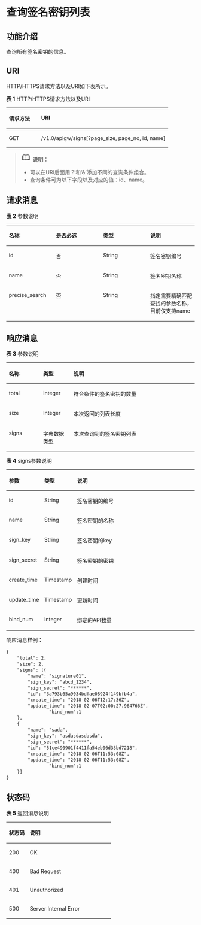 # 查询签名密钥列表<a name="ZH-CN_TOPIC_0000001081837309"></a>

## 功能介绍<a name="zh-cn_topic_0118924550_section59423210"></a>

查询所有签名密钥的信息。

## URI<a name="zh-cn_topic_0118924550_section65046848"></a>

HTTP/HTTPS请求方法以及URI如下表所示。

**表 1**  HTTP/HTTPS请求方法以及URI

<a name="zh-cn_topic_0118924550_table25351940"></a>
<table><thead align="left"><tr id="zh-cn_topic_0118924550_row16714936"><th class="cellrowborder" valign="top" width="20%" id="mcps1.2.3.1.1"><p id="zh-cn_topic_0118924550_p11732565"><a name="zh-cn_topic_0118924550_p11732565"></a><a name="zh-cn_topic_0118924550_p11732565"></a>请求方法</p>
</th>
<th class="cellrowborder" valign="top" width="80%" id="mcps1.2.3.1.2"><p id="zh-cn_topic_0118924550_p10813690"><a name="zh-cn_topic_0118924550_p10813690"></a><a name="zh-cn_topic_0118924550_p10813690"></a>URI</p>
</th>
</tr>
</thead>
<tbody><tr id="zh-cn_topic_0118924550_row3493712"><td class="cellrowborder" valign="top" width="20%" headers="mcps1.2.3.1.1 "><p id="zh-cn_topic_0118924550_p14555262"><a name="zh-cn_topic_0118924550_p14555262"></a><a name="zh-cn_topic_0118924550_p14555262"></a>GET</p>
</td>
<td class="cellrowborder" valign="top" width="80%" headers="mcps1.2.3.1.2 "><p id="zh-cn_topic_0118924550_p38125613"><a name="zh-cn_topic_0118924550_p38125613"></a><a name="zh-cn_topic_0118924550_p38125613"></a>/v1.0/apigw/signs[?page_size, page_no, id, name]</p>
</td>
</tr>
</tbody>
</table>

>![](public_sys-resources/icon-note.gif) **说明：** 
>-   可以在URI后面用‘?’和‘&’添加不同的查询条件组合。
>-   查询条件可为以下字段以及对应的值：id、name。

## 请求消息<a name="zh-cn_topic_0118924550_section48550723"></a>

**表 2**  参数说明

<a name="zh-cn_topic_0118924550_table55384250"></a>
<table><thead align="left"><tr id="zh-cn_topic_0118924550_row4272454"><th class="cellrowborder" valign="top" width="25%" id="mcps1.2.5.1.1"><p id="zh-cn_topic_0118924550_p10524464"><a name="zh-cn_topic_0118924550_p10524464"></a><a name="zh-cn_topic_0118924550_p10524464"></a>名称</p>
</th>
<th class="cellrowborder" valign="top" width="25%" id="mcps1.2.5.1.2"><p id="zh-cn_topic_0118924550_p47175238"><a name="zh-cn_topic_0118924550_p47175238"></a><a name="zh-cn_topic_0118924550_p47175238"></a>是否必选</p>
</th>
<th class="cellrowborder" valign="top" width="25%" id="mcps1.2.5.1.3"><p id="zh-cn_topic_0118924550_p63097970"><a name="zh-cn_topic_0118924550_p63097970"></a><a name="zh-cn_topic_0118924550_p63097970"></a>类型</p>
</th>
<th class="cellrowborder" valign="top" width="25%" id="mcps1.2.5.1.4"><p id="zh-cn_topic_0118924550_p10661913"><a name="zh-cn_topic_0118924550_p10661913"></a><a name="zh-cn_topic_0118924550_p10661913"></a>说明</p>
</th>
</tr>
</thead>
<tbody><tr id="zh-cn_topic_0118924550_row58308645"><td class="cellrowborder" valign="top" width="25%" headers="mcps1.2.5.1.1 "><p id="zh-cn_topic_0118924550_p25379838"><a name="zh-cn_topic_0118924550_p25379838"></a><a name="zh-cn_topic_0118924550_p25379838"></a>id</p>
</td>
<td class="cellrowborder" valign="top" width="25%" headers="mcps1.2.5.1.2 "><p id="zh-cn_topic_0118924550_p42501003"><a name="zh-cn_topic_0118924550_p42501003"></a><a name="zh-cn_topic_0118924550_p42501003"></a>否</p>
</td>
<td class="cellrowborder" valign="top" width="25%" headers="mcps1.2.5.1.3 "><p id="zh-cn_topic_0118924550_p20029237"><a name="zh-cn_topic_0118924550_p20029237"></a><a name="zh-cn_topic_0118924550_p20029237"></a>String</p>
</td>
<td class="cellrowborder" valign="top" width="25%" headers="mcps1.2.5.1.4 "><p id="zh-cn_topic_0118924550_p11755491"><a name="zh-cn_topic_0118924550_p11755491"></a><a name="zh-cn_topic_0118924550_p11755491"></a>签名密钥编号</p>
</td>
</tr>
<tr id="zh-cn_topic_0118924550_row38690559"><td class="cellrowborder" valign="top" width="25%" headers="mcps1.2.5.1.1 "><p id="zh-cn_topic_0118924550_p46927599"><a name="zh-cn_topic_0118924550_p46927599"></a><a name="zh-cn_topic_0118924550_p46927599"></a>name</p>
</td>
<td class="cellrowborder" valign="top" width="25%" headers="mcps1.2.5.1.2 "><p id="zh-cn_topic_0118924550_p43039192"><a name="zh-cn_topic_0118924550_p43039192"></a><a name="zh-cn_topic_0118924550_p43039192"></a>否</p>
</td>
<td class="cellrowborder" valign="top" width="25%" headers="mcps1.2.5.1.3 "><p id="zh-cn_topic_0118924550_p63622497"><a name="zh-cn_topic_0118924550_p63622497"></a><a name="zh-cn_topic_0118924550_p63622497"></a>String</p>
</td>
<td class="cellrowborder" valign="top" width="25%" headers="mcps1.2.5.1.4 "><p id="zh-cn_topic_0118924550_p53148594"><a name="zh-cn_topic_0118924550_p53148594"></a><a name="zh-cn_topic_0118924550_p53148594"></a>签名密钥名称</p>
</td>
</tr>
<tr id="zh-cn_topic_0118924550_row458525365119"><td class="cellrowborder" valign="top" width="25%" headers="mcps1.2.5.1.1 "><p id="zh-cn_topic_0118924550_p8585195325117"><a name="zh-cn_topic_0118924550_p8585195325117"></a><a name="zh-cn_topic_0118924550_p8585195325117"></a>precise_search</p>
</td>
<td class="cellrowborder" valign="top" width="25%" headers="mcps1.2.5.1.2 "><p id="zh-cn_topic_0118924550_p95851539513"><a name="zh-cn_topic_0118924550_p95851539513"></a><a name="zh-cn_topic_0118924550_p95851539513"></a>否</p>
</td>
<td class="cellrowborder" valign="top" width="25%" headers="mcps1.2.5.1.3 "><p id="zh-cn_topic_0118924550_p358519531511"><a name="zh-cn_topic_0118924550_p358519531511"></a><a name="zh-cn_topic_0118924550_p358519531511"></a>String</p>
</td>
<td class="cellrowborder" valign="top" width="25%" headers="mcps1.2.5.1.4 "><p id="zh-cn_topic_0118924550_p135851153155112"><a name="zh-cn_topic_0118924550_p135851153155112"></a><a name="zh-cn_topic_0118924550_p135851153155112"></a>指定需要精确匹配查找的参数名称，目前仅支持name</p>
</td>
</tr>
</tbody>
</table>

## 响应消息<a name="zh-cn_topic_0118924550_section40294460"></a>

**表 3**  参数说明

<a name="zh-cn_topic_0118924550_table15236082"></a>
<table><thead align="left"><tr id="zh-cn_topic_0118924550_row62596037"><th class="cellrowborder" valign="top" width="18.18%" id="mcps1.2.4.1.1"><p id="zh-cn_topic_0118924550_p37114228"><a name="zh-cn_topic_0118924550_p37114228"></a><a name="zh-cn_topic_0118924550_p37114228"></a>名称</p>
</th>
<th class="cellrowborder" valign="top" width="16.16%" id="mcps1.2.4.1.2"><p id="zh-cn_topic_0118924550_p53462516"><a name="zh-cn_topic_0118924550_p53462516"></a><a name="zh-cn_topic_0118924550_p53462516"></a>类型</p>
</th>
<th class="cellrowborder" valign="top" width="65.66%" id="mcps1.2.4.1.3"><p id="zh-cn_topic_0118924550_p35496557"><a name="zh-cn_topic_0118924550_p35496557"></a><a name="zh-cn_topic_0118924550_p35496557"></a>说明</p>
</th>
</tr>
</thead>
<tbody><tr id="zh-cn_topic_0118924550_row56648838"><td class="cellrowborder" valign="top" width="18.18%" headers="mcps1.2.4.1.1 "><p id="zh-cn_topic_0118924550_p25153127"><a name="zh-cn_topic_0118924550_p25153127"></a><a name="zh-cn_topic_0118924550_p25153127"></a>total</p>
</td>
<td class="cellrowborder" valign="top" width="16.16%" headers="mcps1.2.4.1.2 "><p id="zh-cn_topic_0118924550_p24137401"><a name="zh-cn_topic_0118924550_p24137401"></a><a name="zh-cn_topic_0118924550_p24137401"></a>Integer</p>
</td>
<td class="cellrowborder" valign="top" width="65.66%" headers="mcps1.2.4.1.3 "><p id="zh-cn_topic_0118924550_p8972451"><a name="zh-cn_topic_0118924550_p8972451"></a><a name="zh-cn_topic_0118924550_p8972451"></a>符合条件的签名密钥的数量</p>
</td>
</tr>
<tr id="zh-cn_topic_0118924550_row13643201"><td class="cellrowborder" valign="top" width="18.18%" headers="mcps1.2.4.1.1 "><p id="zh-cn_topic_0118924550_p31357507"><a name="zh-cn_topic_0118924550_p31357507"></a><a name="zh-cn_topic_0118924550_p31357507"></a>size</p>
</td>
<td class="cellrowborder" valign="top" width="16.16%" headers="mcps1.2.4.1.2 "><p id="zh-cn_topic_0118924550_p56930162"><a name="zh-cn_topic_0118924550_p56930162"></a><a name="zh-cn_topic_0118924550_p56930162"></a>Integer</p>
</td>
<td class="cellrowborder" valign="top" width="65.66%" headers="mcps1.2.4.1.3 "><p id="zh-cn_topic_0118924550_p47940405"><a name="zh-cn_topic_0118924550_p47940405"></a><a name="zh-cn_topic_0118924550_p47940405"></a>本次返回的列表长度</p>
</td>
</tr>
<tr id="zh-cn_topic_0118924550_row28810466"><td class="cellrowborder" valign="top" width="18.18%" headers="mcps1.2.4.1.1 "><p id="zh-cn_topic_0118924550_p51946399"><a name="zh-cn_topic_0118924550_p51946399"></a><a name="zh-cn_topic_0118924550_p51946399"></a>signs</p>
</td>
<td class="cellrowborder" valign="top" width="16.16%" headers="mcps1.2.4.1.2 "><p id="zh-cn_topic_0118924550_p46908772"><a name="zh-cn_topic_0118924550_p46908772"></a><a name="zh-cn_topic_0118924550_p46908772"></a>字典数据类型</p>
</td>
<td class="cellrowborder" valign="top" width="65.66%" headers="mcps1.2.4.1.3 "><p id="zh-cn_topic_0118924550_p41514202"><a name="zh-cn_topic_0118924550_p41514202"></a><a name="zh-cn_topic_0118924550_p41514202"></a>本次查询到的签名密钥列表</p>
</td>
</tr>
</tbody>
</table>

**表 4**  signs参数说明

<a name="zh-cn_topic_0118924550_table7207208"></a>
<table><thead align="left"><tr id="zh-cn_topic_0118924550_row46987248"><th class="cellrowborder" valign="top" width="18.18%" id="mcps1.2.4.1.1"><p id="zh-cn_topic_0118924550_p47870772"><a name="zh-cn_topic_0118924550_p47870772"></a><a name="zh-cn_topic_0118924550_p47870772"></a><strong id="zh-cn_topic_0118924550_b28183768"><a name="zh-cn_topic_0118924550_b28183768"></a><a name="zh-cn_topic_0118924550_b28183768"></a>参数</strong></p>
</th>
<th class="cellrowborder" valign="top" width="16.16%" id="mcps1.2.4.1.2"><p id="zh-cn_topic_0118924550_p1183873"><a name="zh-cn_topic_0118924550_p1183873"></a><a name="zh-cn_topic_0118924550_p1183873"></a><strong id="zh-cn_topic_0118924550_b10654865"><a name="zh-cn_topic_0118924550_b10654865"></a><a name="zh-cn_topic_0118924550_b10654865"></a>类型</strong></p>
</th>
<th class="cellrowborder" valign="top" width="65.66%" id="mcps1.2.4.1.3"><p id="zh-cn_topic_0118924550_p57737722"><a name="zh-cn_topic_0118924550_p57737722"></a><a name="zh-cn_topic_0118924550_p57737722"></a><strong id="zh-cn_topic_0118924550_b49877454"><a name="zh-cn_topic_0118924550_b49877454"></a><a name="zh-cn_topic_0118924550_b49877454"></a>说明</strong></p>
</th>
</tr>
</thead>
<tbody><tr id="zh-cn_topic_0118924550_row13541953"><td class="cellrowborder" valign="top" width="18.18%" headers="mcps1.2.4.1.1 "><p id="zh-cn_topic_0118924550_p23156380"><a name="zh-cn_topic_0118924550_p23156380"></a><a name="zh-cn_topic_0118924550_p23156380"></a>id</p>
</td>
<td class="cellrowborder" valign="top" width="16.16%" headers="mcps1.2.4.1.2 "><p id="zh-cn_topic_0118924550_p63727496"><a name="zh-cn_topic_0118924550_p63727496"></a><a name="zh-cn_topic_0118924550_p63727496"></a>String</p>
</td>
<td class="cellrowborder" valign="top" width="65.66%" headers="mcps1.2.4.1.3 "><p id="zh-cn_topic_0118924550_p61653548"><a name="zh-cn_topic_0118924550_p61653548"></a><a name="zh-cn_topic_0118924550_p61653548"></a>签名密钥的编号</p>
</td>
</tr>
<tr id="zh-cn_topic_0118924550_row18011027"><td class="cellrowborder" valign="top" width="18.18%" headers="mcps1.2.4.1.1 "><p id="zh-cn_topic_0118924550_p49607103"><a name="zh-cn_topic_0118924550_p49607103"></a><a name="zh-cn_topic_0118924550_p49607103"></a>name</p>
</td>
<td class="cellrowborder" valign="top" width="16.16%" headers="mcps1.2.4.1.2 "><p id="zh-cn_topic_0118924550_p58752440"><a name="zh-cn_topic_0118924550_p58752440"></a><a name="zh-cn_topic_0118924550_p58752440"></a>String</p>
</td>
<td class="cellrowborder" valign="top" width="65.66%" headers="mcps1.2.4.1.3 "><p id="zh-cn_topic_0118924550_p61327205"><a name="zh-cn_topic_0118924550_p61327205"></a><a name="zh-cn_topic_0118924550_p61327205"></a>签名密钥的名称</p>
</td>
</tr>
<tr id="zh-cn_topic_0118924550_row15073939"><td class="cellrowborder" valign="top" width="18.18%" headers="mcps1.2.4.1.1 "><p id="zh-cn_topic_0118924550_p13029546"><a name="zh-cn_topic_0118924550_p13029546"></a><a name="zh-cn_topic_0118924550_p13029546"></a>sign_key</p>
</td>
<td class="cellrowborder" valign="top" width="16.16%" headers="mcps1.2.4.1.2 "><p id="zh-cn_topic_0118924550_p48760297"><a name="zh-cn_topic_0118924550_p48760297"></a><a name="zh-cn_topic_0118924550_p48760297"></a>String</p>
</td>
<td class="cellrowborder" valign="top" width="65.66%" headers="mcps1.2.4.1.3 "><p id="zh-cn_topic_0118924550_p57270009"><a name="zh-cn_topic_0118924550_p57270009"></a><a name="zh-cn_topic_0118924550_p57270009"></a>签名密钥的key</p>
</td>
</tr>
<tr id="zh-cn_topic_0118924550_row45668039"><td class="cellrowborder" valign="top" width="18.18%" headers="mcps1.2.4.1.1 "><p id="zh-cn_topic_0118924550_p8123667"><a name="zh-cn_topic_0118924550_p8123667"></a><a name="zh-cn_topic_0118924550_p8123667"></a>sign_secret</p>
</td>
<td class="cellrowborder" valign="top" width="16.16%" headers="mcps1.2.4.1.2 "><p id="zh-cn_topic_0118924550_p54037251"><a name="zh-cn_topic_0118924550_p54037251"></a><a name="zh-cn_topic_0118924550_p54037251"></a>String</p>
</td>
<td class="cellrowborder" valign="top" width="65.66%" headers="mcps1.2.4.1.3 "><p id="zh-cn_topic_0118924550_p14941183"><a name="zh-cn_topic_0118924550_p14941183"></a><a name="zh-cn_topic_0118924550_p14941183"></a>签名密钥的密钥</p>
</td>
</tr>
<tr id="zh-cn_topic_0118924550_row252926"><td class="cellrowborder" valign="top" width="18.18%" headers="mcps1.2.4.1.1 "><p id="zh-cn_topic_0118924550_p20487032"><a name="zh-cn_topic_0118924550_p20487032"></a><a name="zh-cn_topic_0118924550_p20487032"></a>create_time</p>
</td>
<td class="cellrowborder" valign="top" width="16.16%" headers="mcps1.2.4.1.2 "><p id="zh-cn_topic_0118924550_p48836915"><a name="zh-cn_topic_0118924550_p48836915"></a><a name="zh-cn_topic_0118924550_p48836915"></a>Timestamp</p>
</td>
<td class="cellrowborder" valign="top" width="65.66%" headers="mcps1.2.4.1.3 "><p id="zh-cn_topic_0118924550_p63476055"><a name="zh-cn_topic_0118924550_p63476055"></a><a name="zh-cn_topic_0118924550_p63476055"></a>创建时间</p>
</td>
</tr>
<tr id="zh-cn_topic_0118924550_row34413583"><td class="cellrowborder" valign="top" width="18.18%" headers="mcps1.2.4.1.1 "><p id="zh-cn_topic_0118924550_p36036834"><a name="zh-cn_topic_0118924550_p36036834"></a><a name="zh-cn_topic_0118924550_p36036834"></a>update_time</p>
</td>
<td class="cellrowborder" valign="top" width="16.16%" headers="mcps1.2.4.1.2 "><p id="zh-cn_topic_0118924550_p33302450"><a name="zh-cn_topic_0118924550_p33302450"></a><a name="zh-cn_topic_0118924550_p33302450"></a>Timestamp</p>
</td>
<td class="cellrowborder" valign="top" width="65.66%" headers="mcps1.2.4.1.3 "><p id="zh-cn_topic_0118924550_p13143910"><a name="zh-cn_topic_0118924550_p13143910"></a><a name="zh-cn_topic_0118924550_p13143910"></a>更新时间</p>
</td>
</tr>
<tr id="zh-cn_topic_0118924550_row13274195918612"><td class="cellrowborder" valign="top" width="18.18%" headers="mcps1.2.4.1.1 "><p id="zh-cn_topic_0118924550_p52361752033"><a name="zh-cn_topic_0118924550_p52361752033"></a><a name="zh-cn_topic_0118924550_p52361752033"></a>bind_num</p>
</td>
<td class="cellrowborder" valign="top" width="16.16%" headers="mcps1.2.4.1.2 "><p id="zh-cn_topic_0118924550_p12236185032"><a name="zh-cn_topic_0118924550_p12236185032"></a><a name="zh-cn_topic_0118924550_p12236185032"></a>Integer</p>
</td>
<td class="cellrowborder" valign="top" width="65.66%" headers="mcps1.2.4.1.3 "><p id="zh-cn_topic_0118924550_p17236557312"><a name="zh-cn_topic_0118924550_p17236557312"></a><a name="zh-cn_topic_0118924550_p17236557312"></a>绑定的API数量</p>
</td>
</tr>
</tbody>
</table>

响应消息样例：

```
{
	"total": 2,
	"size": 2,
	"signs": [{
		"name": "signature01",
		"sign_key": "abcd_1234",
		"sign_secret": "******",
		"id": "3a793b65a9034bdfae08924f149bfb4a",
		"create_time": "2018-02-06T12:17:36Z",
		"update_time": "2018-02-07T02:00:27.964766Z",
                "bind_num":1
	},
	{
		"name": "sada",
		"sign_key": "asdasdasdasda",
		"sign_secret": "******",
		"id": "51ce490901f4411fa54eb06d33bd7218",
		"create_time": "2018-02-06T11:53:08Z",
		"update_time": "2018-02-06T11:53:08Z",
                "bind_num":1
	}]
}
```

## 状态码<a name="zh-cn_topic_0118924550_section34303324"></a>

**表 5**  返回消息说明

<a name="zh-cn_topic_0118924550_table65819597"></a>
<table><thead align="left"><tr id="zh-cn_topic_0118924550_row38654893"><th class="cellrowborder" valign="top" width="20%" id="mcps1.2.3.1.1"><p id="zh-cn_topic_0118924550_p44038594"><a name="zh-cn_topic_0118924550_p44038594"></a><a name="zh-cn_topic_0118924550_p44038594"></a>状态码</p>
</th>
<th class="cellrowborder" valign="top" width="80%" id="mcps1.2.3.1.2"><p id="zh-cn_topic_0118924550_p26098194"><a name="zh-cn_topic_0118924550_p26098194"></a><a name="zh-cn_topic_0118924550_p26098194"></a>说明</p>
</th>
</tr>
</thead>
<tbody><tr id="zh-cn_topic_0118924550_row33775564"><td class="cellrowborder" valign="top" width="20%" headers="mcps1.2.3.1.1 "><p id="zh-cn_topic_0118924550_p51466179"><a name="zh-cn_topic_0118924550_p51466179"></a><a name="zh-cn_topic_0118924550_p51466179"></a>200</p>
</td>
<td class="cellrowborder" valign="top" width="80%" headers="mcps1.2.3.1.2 "><p id="zh-cn_topic_0118924550_p8010999"><a name="zh-cn_topic_0118924550_p8010999"></a><a name="zh-cn_topic_0118924550_p8010999"></a>OK</p>
</td>
</tr>
<tr id="zh-cn_topic_0118924550_row4990131"><td class="cellrowborder" valign="top" width="20%" headers="mcps1.2.3.1.1 "><p id="zh-cn_topic_0118924550_p1547468"><a name="zh-cn_topic_0118924550_p1547468"></a><a name="zh-cn_topic_0118924550_p1547468"></a>400</p>
</td>
<td class="cellrowborder" valign="top" width="80%" headers="mcps1.2.3.1.2 "><p id="zh-cn_topic_0118924550_p58236118"><a name="zh-cn_topic_0118924550_p58236118"></a><a name="zh-cn_topic_0118924550_p58236118"></a>Bad Request</p>
</td>
</tr>
<tr id="zh-cn_topic_0118924550_row54363021"><td class="cellrowborder" valign="top" width="20%" headers="mcps1.2.3.1.1 "><p id="zh-cn_topic_0118924550_p41328579"><a name="zh-cn_topic_0118924550_p41328579"></a><a name="zh-cn_topic_0118924550_p41328579"></a>401</p>
</td>
<td class="cellrowborder" valign="top" width="80%" headers="mcps1.2.3.1.2 "><p id="zh-cn_topic_0118924550_p59280573"><a name="zh-cn_topic_0118924550_p59280573"></a><a name="zh-cn_topic_0118924550_p59280573"></a>Unauthorized</p>
</td>
</tr>
<tr id="zh-cn_topic_0118924550_row63763111"><td class="cellrowborder" valign="top" width="20%" headers="mcps1.2.3.1.1 "><p id="zh-cn_topic_0118924550_p64538371"><a name="zh-cn_topic_0118924550_p64538371"></a><a name="zh-cn_topic_0118924550_p64538371"></a>500</p>
</td>
<td class="cellrowborder" valign="top" width="80%" headers="mcps1.2.3.1.2 "><p id="zh-cn_topic_0118924550_p60225559"><a name="zh-cn_topic_0118924550_p60225559"></a><a name="zh-cn_topic_0118924550_p60225559"></a>Server Internal Error</p>
</td>
</tr>
</tbody>
</table>

